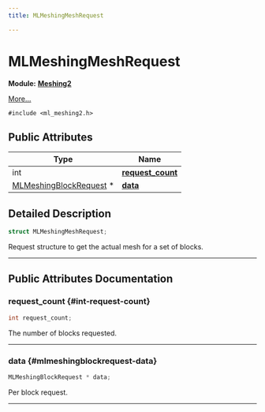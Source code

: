 ```yaml
---
title: MLMeshingMeshRequest

---
```


# MLMeshingMeshRequest

**Module:** **[Meshing2](/versioned_docs/version-31-Aug-2023/api-ref/api/Modules/group___meshing2/group___meshing2.md)**



 [More...](#detailed-description)


`#include <ml_meshing2.h>`

## Public Attributes

| Type           | Name           |
| -------------- | -------------- |
| int | **[request_count](/versioned_docs/version-31-Aug-2023/api-ref/api/Modules/group___meshing2/struct_m_l_meshing_mesh_request.md#int-request-count)**  |
| [MLMeshingBlockRequest](/versioned_docs/version-31-Aug-2023/api-ref/api/Modules/group___meshing2/struct_m_l_meshing_block_request.md) * | **[data](/versioned_docs/version-31-Aug-2023/api-ref/api/Modules/group___meshing2/struct_m_l_meshing_mesh_request.md#mlmeshingblockrequest-data)**  |

## Detailed Description

```cpp
struct MLMeshingMeshRequest;
```


Request structure to get the actual mesh for a set of blocks. 





-----------
## Public Attributes Documentation

### request_count {#int-request-count}

```cpp
int request_count;
```


The number of blocks requested. 





-----------

### data {#mlmeshingblockrequest-data}

```cpp
MLMeshingBlockRequest * data;
```


Per block request. 





-----------


